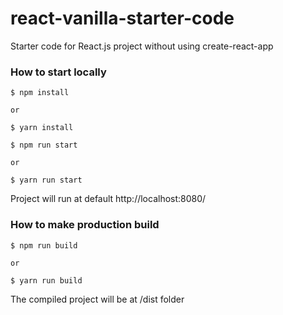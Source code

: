 # react-vanilla-starter-code
Starter code for React.js project without using create-react-app


### How to start locally
```
$ npm install

or 

$ yarn install

$ npm run start

or 

$ yarn run start
```
Project will run at default http://localhost:8080/

### How to make production build
```
$ npm run build

or 

$ yarn run build
```
The compiled project will be at /dist folder
